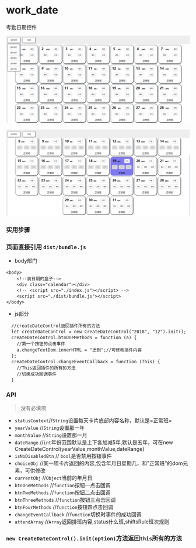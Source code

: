 
# work_date
考勤日期控件

![Image text](https://github.com/zyTheGit/work_date/blob/master/img/date_img.png)

![Image text](https://github.com/zyTheGit/work_date/blob/master/img/chioceStyle.png)

### 实用步骤
### 页面直接引用 `dist/bundle.js`
+ body部门
```
<body>
    <!--装日期的盒子-->
    <div class="calendar"></div>
    <!-- <script src="./index.js"></script> -->
    <script src="./dist/bundle.js"></script>
</body>
```
+ js部分
```
  //createDateControl返回插件所有的方法
  let createDateControl = new CreateDateControl("2018", "12").init();
  createDateControl.btnOneMethods = function (a) {
    //第一个按钮的点击事件
    a.changeTextDom.innerHTML = "迁到";//可修改插件内容
  };
  createDateControl.changeEventCallback = function (This) {
    //This返回插件的所有的方法
    //切换成功回调事件
  }
```
### API
> 没有必填项
+ `statusContext`//`String`设置每天卡片底部内容名称，默认是=正常班=
+ `yearValue`  //`String`设置那一年
+ `monthValue`  //`String`设置那一月
+ `dateRange`  //`int`年份范围默认是上下各加减5年,默认是五年，可在new CreateDateControl(yearValue,monthValue,dateRange)
+ `isNoDisabledBtn` // `bool`是否禁用按钮事件
+ `choiceObj` //某一项卡片返回的内容,包含年月日星期几，和"正常班"的dom元素，可供修改
+ `currentObj` //`Object`当前的年月日
+ `btnOneMethods` //`function`按钮一点击回调
+ `btnTwoMethods` //`function`按钮二点击回调
+ `btnThreeMethods` //`function`按钮三点击回调
+ `btnFourMethods` //`function`按钮四点击回调
+ `changeEventCallback` //`function`切换时事件的成功回调
+ `attendArray` //`Array`返回排班内容,status什么班,shiftsRule班次规则

### `new CreateDateControl().init(option)`方法返回`this`所有的方法
